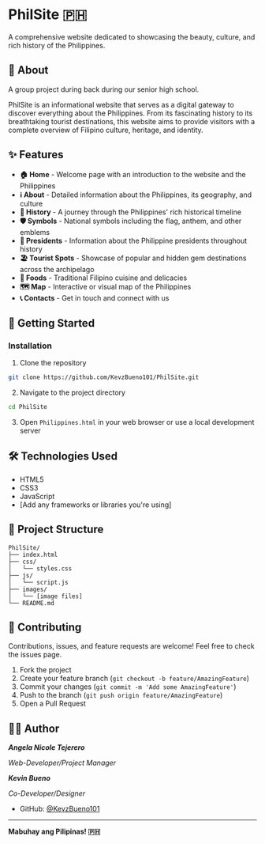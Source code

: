 # PhilSite 🇵🇭

A comprehensive website dedicated to showcasing the beauty, culture, and rich history of the Philippines.

## 📖 About
A group project during back during our senior high school.

PhilSite is an informational website that serves as a digital gateway to discover everything about the Philippines. From its fascinating history to its breathtaking tourist destinations, this website aims to provide visitors with a complete overview of Filipino culture, heritage, and identity.

## ✨ Features

- **🏠 Home** - Welcome page with an introduction to the website and the Philippines
- **ℹ️ About** - Detailed information about the Philippines, its geography, and culture
- **📜 History** - A journey through the Philippines' rich historical timeline
- **🛡️ Symbols** - National symbols including the flag, anthem, and other emblems
- **👔 Presidents** - Information about the Philippine presidents throughout history
- **🏖️ Tourist Spots** - Showcase of popular and hidden gem destinations across the archipelago
- **🍲 Foods** - Traditional Filipino cuisine and delicacies
- **🗺️ Map** - Interactive or visual map of the Philippines
- **📞 Contacts** - Get in touch and connect with us

## 🚀 Getting Started

### Installation

1. Clone the repository
```bash
git clone https://github.com/KevzBueno101/PhilSite.git
```

2. Navigate to the project directory
```bash
cd PhilSite
```

3. Open `Philippines.html` in your web browser or use a local development server

## 🛠️ Technologies Used

- HTML5
- CSS3
- JavaScript
- [Add any frameworks or libraries you're using]

## 📂 Project Structure

```
PhilSite/
├── index.html
├── css/
│   └── styles.css
├── js/
│   └── script.js
├── images/
│   └── [image files]
└── README.md
```

## 🤝 Contributing

Contributions, issues, and feature requests are welcome! Feel free to check the issues page.

1. Fork the project
2. Create your feature branch (`git checkout -b feature/AmazingFeature`)
3. Commit your changes (`git commit -m 'Add some AmazingFeature'`)
4. Push to the branch (`git push origin feature/AmazingFeature`)
5. Open a Pull Request

## 👨‍💻 Author

***Angela Nicole Tejerero***

*Web-Developer/Project Manager*

***Kevin Bueno***

*Co-Developer/Designer*
- GitHub: [@KevzBueno101](https://github.com/KevzBueno101)

---

**Mabuhay ang Pilipinas! 🇵🇭**



